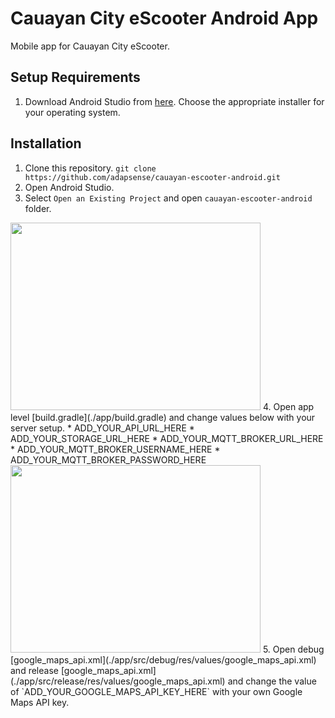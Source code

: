 # Cauayan City eScooter Android App
Mobile app for Cauayan City eScooter.

## Setup Requirements
1. Download Android Studio from [here](https://developer.android.com/studio). Choose the appropriate installer for your operating system.

## Installation
1. Clone this repository.
```git clone https://github.com/adapsense/cauayan-escooter-android.git```
2. Open Android Studio.
3. Select `Open an Existing Project` and open `cauayan-escooter-android` folder.
<img src="./app/screenshots/01.png" width="400" height="300">
4. Open app level [build.gradle](./app/build.gradle) and change values below with your server setup.
    * ADD_YOUR_API_URL_HERE
    * ADD_YOUR_STORAGE_URL_HERE
    * ADD_YOUR_MQTT_BROKER_URL_HERE
    * ADD_YOUR_MQTT_BROKER_USERNAME_HERE
    * ADD_YOUR_MQTT_BROKER_PASSWORD_HERE
<img src="./app/screenshots/02.png" width="400" height="300">
5. Open debug [google_maps_api.xml](./app/src/debug/res/values/google_maps_api.xml) and release [google_maps_api.xml](./app/src/release/res/values/google_maps_api.xml) and change the value of `ADD_YOUR_GOOGLE_MAPS_API_KEY_HERE` with your own Google Maps API key.